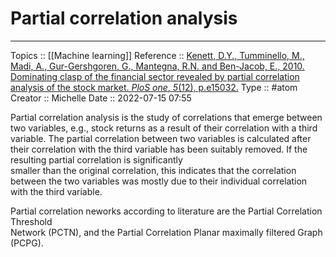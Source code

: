 # Partial correlation analysis


---
Topics :: [[Machine learning]]
Reference :: [Kenett, D.Y., Tumminello, M., Madi, A., Gur-Gershgoren, G., Mantegna, R.N. and Ben-Jacob, E., 2010. Dominating clasp of the financial sector revealed by partial correlation analysis of the stock market. _PloS one_, _5_(12), p.e15032.](https://journals.plos.org/plosone/article/file?id=10.1371/journal.pone.0015032&type=printable)
Type :: #atom
Creator :: Michelle
Date :: 2022-07-15 07:55


Partial correlation analysis is the study of correlations that emerge between two variables, e.g., stock returns as a  result of their correlation with a third variable. The partial correlation between two variables is calculated after their correlation with the third variable has been suitably removed. If the resulting partial correlation is significantly  
smaller than the original correlation, this indicates that the correlation between  the two variables was mostly due to their individual correlation with the third variable.

Partial correlation neworks according to literature are the Partial Correlation Threshold  
Network (PCTN), and the Partial Correlation Planar maximally filtered Graph (PCPG). 

